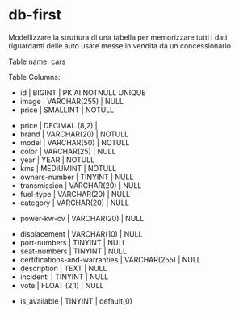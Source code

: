 # db-first
Modellizzare la struttura di una tabella per memorizzare tutti i dati riguardanti delle auto usate messe in vendita da un concessionario


Table name:
cars

Table Columns:
- id                            | BIGINT            | PK AI NOTNULL UNIQUE
- image                         | VARCHAR(255)      | NULL
- price                         | SMALLINT          | NOTULL
<!-- price meglio coi decimale perchè magari l'azienda vorrà fare dei calcoli -->
- price                         | DECIMAL (8,2)     |
- brand                         | VARCHAR(20)       | NOTULL
- model                         | VARCHAR(50)       | NOTULL
- color                         | VARCHAR(25)       | NULL
- year                          | YEAR              | NOTULL
- kms                           | MEDIUMINT         | NOTULL
- owners-number                 | TINYINT           | NULL
- transmission                  | VARCHAR(20)       | NULL
- fuel-type                     | VARCHAR(20)       | NULL
- category                      | VARCHAR(20)       | NULL
<!-- a volte scritto con entrambi i valori - esempio - 80 kW (109 CV) -->
- power-kw-cv                   | VARCHAR(20)       | NULL
<!-- displacement = cilindrata -->
- displacement                  | VARCHAR(10)       | NULL
- port-numbers                  | TINYINT           | NULL
- seat-numbers                  | TINYINT           | NULL
- certifications-and-warranties | VARCHAR(255)      | NULL
- description                   | TEXT              | NULL
- incidenti                     | TINYINT           | NULL
- vote                          | FLOAT (2,1)       | NULL
<!-- potrebbe essere utile per decidere se fissare apputamenti o meno, magari non è ancora arrivata in concessionaria -->
- is_available                  | TINYINT           | default(0)